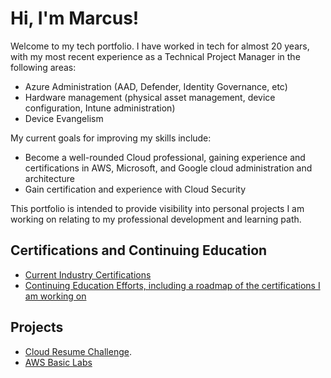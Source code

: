 # Hi, I'm Marcus!

Welcome to my tech portfolio. I have worked in tech for almost 20 years, with my most recent experience as a Technical Project Manager in the following areas:
* Azure Administration (AAD, Defender, Identity Governance, etc)
* Hardware management (physical asset management, device configuration, Intune administration)
* Device Evangelism

My current goals for improving my skills include:
* Become a well-rounded Cloud professional, gaining experience and certifications in AWS, Microsoft, and Google cloud administration and architecture
* Gain certification and experience with Cloud Security

This portfolio is intended to provide visibility into personal projects I am working on relating to my professional development and learning path.

## Certifications and Continuing Education
* [Current Industry Certifications](https://github.com/marcusjacobson/marcusjacobson_portfolio/wiki/Certification-List)
* [Continuing Education Efforts, including a roadmap of the certifications I am working on](https://github.com/users/marcusjacobson/projects/2)

## Projects
* [Cloud Resume Challenge](https://github.com/marcusjacobson/cloud-resume-challenge).
* [AWS Basic Labs](https://github.com/marcusjacobson/IAM-Basic-Labs)


